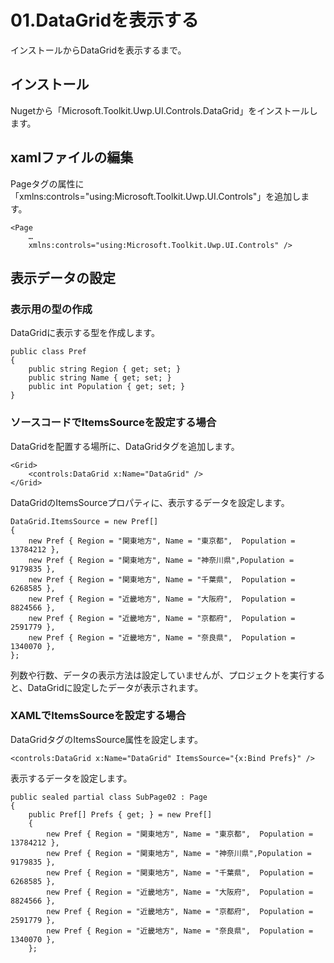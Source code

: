 # 01.DataGridを表示する

インストールからDataGridを表示するまで。

## インストール

Nugetから「Microsoft.Toolkit.Uwp.UI.Controls.DataGrid」をインストールします。

## xamlファイルの編集

Pageタグの属性に「xmlns:controls="using:Microsoft.Toolkit.Uwp.UI.Controls"」を追加します。

    <Page
        …
        xmlns:controls="using:Microsoft.Toolkit.Uwp.UI.Controls" />

## 表示データの設定

### 表示用の型の作成

DataGridに表示する型を作成します。

    public class Pref
    {
        public string Region { get; set; }
        public string Name { get; set; }
        public int Population { get; set; }
    }

### ソースコードでItemsSourceを設定する場合

DataGridを配置する場所に、DataGridタグを追加します。

    <Grid>
        <controls:DataGrid x:Name="DataGrid" />
    </Grid>

DataGridのItemsSourceプロパティに、表示するデータを設定します。

    DataGrid.ItemsSource = new Pref[]
    {
        new Pref { Region = "関東地方", Name = "東京都",  Population = 13784212 },
        new Pref { Region = "関東地方", Name = "神奈川県",Population =  9179835 },
        new Pref { Region = "関東地方", Name = "千葉県",  Population =  6268585 },
        new Pref { Region = "近畿地方", Name = "大阪府",  Population =  8824566 },
        new Pref { Region = "近畿地方", Name = "京都府",  Population =  2591779 },
        new Pref { Region = "近畿地方", Name = "奈良県",  Population =  1340070 },
    };

列数や行数、データの表示方法は設定していませんが、プロジェクトを実行すると、DataGridに設定したデータが表示されます。

### XAMLでItemsSourceを設定する場合

DataGridタグのItemsSource属性を設定します。

    <controls:DataGrid x:Name="DataGrid" ItemsSource="{x:Bind Prefs}" />

表示するデータを設定します。

    public sealed partial class SubPage02 : Page
    {
        public Pref[] Prefs { get; } = new Pref[]
        {
            new Pref { Region = "関東地方", Name = "東京都",  Population = 13784212 },
            new Pref { Region = "関東地方", Name = "神奈川県",Population =  9179835 },
            new Pref { Region = "関東地方", Name = "千葉県",  Population =  6268585 },
            new Pref { Region = "近畿地方", Name = "大阪府",  Population =  8824566 },
            new Pref { Region = "近畿地方", Name = "京都府",  Population =  2591779 },
            new Pref { Region = "近畿地方", Name = "奈良県",  Population =  1340070 },
        };
